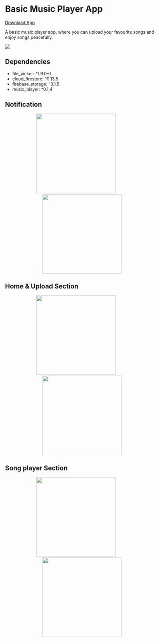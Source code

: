 # Basic Music Player App 
<a href="/musicapp%5B1%5D.apk" download>Download App</a><br>

A basic music player app, where you can upload your favourite songs and enjoy songs peacefully.

<p>
  <img src="https://github.com/gaurangkeluskar22/Basic-Music-Player-App/blob/master/images/front1.png"></img>
</p>


## Dependencies
- file_picker: ^1.9.0+1
- cloud_firestore: ^0.13.5
- firebase_storage: ^3.1.5
- music_player: ^0.1.4

## Notification

  <p align="center">
  <img src="https://github.com/gaurangkeluskar22/Basic-Music-Player-App/blob/master/images/noti1.jpeg" width="260" />
  &nbsp&nbsp&nbsp&nbsp
   &nbsp&nbsp&nbsp&nbsp
  <img src="https://github.com/gaurangkeluskar22/Basic-Music-Player-App/blob/master/images/noti2.jpeg" width="260" />
  </p>

## Home & Upload Section
<p align="center">
<img src="https://github.com/gaurangkeluskar22/Basic-Music-Player-App/blob/master/images/frontpage.jpeg" width="260"/>
 &nbsp&nbsp&nbsp&nbsp
   &nbsp&nbsp&nbsp&nbsp
<img src="https://github.com/gaurangkeluskar22/Basic-Music-Player-App/blob/master/images/upload.jpeg" width="260"/>
</p>

## Song player Section
<p align="center">
<img src="https://github.com/gaurangkeluskar22/Basic-Music-Player-App/blob/master/images/songplay1.jpeg" width="260"/>
&nbsp&nbsp&nbsp&nbsp
   &nbsp&nbsp&nbsp&nbsp
<img src="https://github.com/gaurangkeluskar22/Basic-Music-Player-App/blob/master/images/spongplay2.jpeg" width="260"/>
</p>
